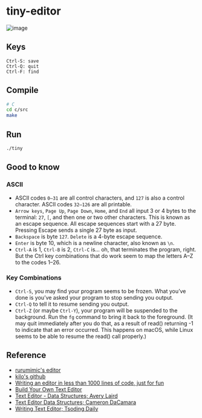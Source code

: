 # tiny-editor
![image](https://github.com/ghkdxofla/tiny-editor/assets/26355065/bbaa4184-eab2-496e-95c9-b78c15752eb0)

## Keys
```
Ctrl-S: save
Ctrl-Q: quit
Ctrl-F: find
```

## Compile
```bash
# C
cd c/src
make
```

## Run
```bash
./tiny
```
## Good to know
### ASCII
- ASCII codes `0–31` are all control characters, and `127` is also a control character. ASCII codes `32–126` are all printable.
- `Arrow keys`, `Page Up`, `Page Down`, `Home`, and `End` all input 3 or 4 bytes to the terminal: `27`, `[`, and then one or two other characters. This is known as an escape sequence. All escape sequences start with a 27 byte. Pressing Escape sends a single 27 byte as input.
- `Backspace` is byte `127`. `Delete` is a 4-byte escape sequence.
- `Enter` is byte 10, which is a newline character, also known as `\n`.
- `Ctrl-A` is 1, `Ctrl-B` is 2, `Ctrl-C` is… oh, that terminates the program, right. But the Ctrl key combinations that do work seem to map the letters A–Z to the codes 1–26.

### Key Combinations
- `Ctrl-S`, you may find your program seems to be frozen. What you’ve done is you’ve asked your program to stop sending you output. 
- `Ctrl-Q` to tell it to resume sending you output.
- `Ctrl-Z` (or maybe `Ctrl-Y`), your program will be suspended to the background. Run the `fg` command to bring it back to the foreground. (It may quit immediately after you do that, as a result of read() returning -1 to indicate that an error occurred. This happens on macOS, while Linux seems to be able to resume the read() call properly.)

## Reference
- [rurumimic's editor](https://github.com/rurumimic/editor)
- [kilo's github](https://github.com/antirez/kilo)
- [Writing an editor in less than 1000 lines of code, just for fun](http://antirez.com/news/108)
- [Build Your Own Text Editor](https://viewsourcecode.org/snaptoken/kilo/)
- [Text Editor - Data Structures; Avery Laird](https://www.averylaird.com/programming/the%20text%20editor/2017/09/30/the-piece-table)
- [Text Editor Data Structures; Cameron DaCamara](https://cdacamar.github.io/data%20structures/algorithms/benchmarking/text%20editors/c++/editor-data-structures/)
- [Writing Text Editor; Tsoding Daily](https://youtu.be/2UY_Am-Q-oI)
